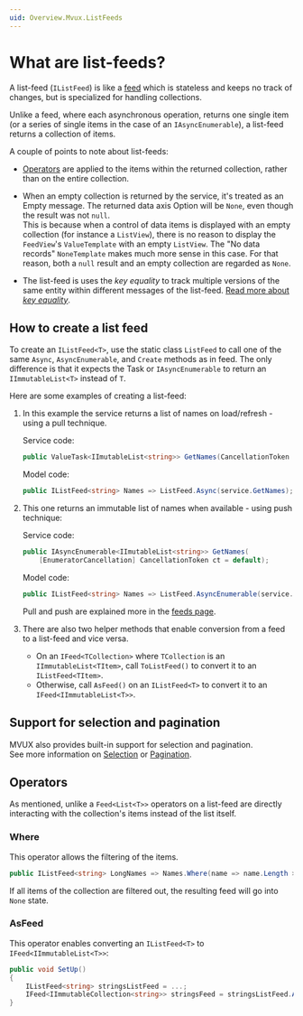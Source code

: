 ```yaml
---
uid: Overview.Mvux.ListFeeds
---
```


# What are list-feeds?

A list-feed (`IListFeed`) is like a [feed](xref:Overview.Mvux.Feeds) which is stateless and keeps no track of changes, but is specialized for handling collections.

Unlike a feed, where each asynchronous operation, returns one single item (or a series of single items in the case of an `IAsyncEnumerable`), a list-feed returns a collection of items.  

A couple of points to note about list-feeds:

- [Operators](#operators) are applied to the items within the returned collection, rather than on the entire collection.

- When an empty collection is returned by the service, it's treated as an Empty message. The returned data axis Option will be `None`, even though the result was not `null`.  
This is because when a control of data items is displayed with an empty collection (for instance a `ListView`), there is no reason to display the `FeedView`'s `ValueTemplate` with an empty `ListView`. The "No data records" `NoneTemplate` makes much more sense in this case. For that reason, both a `null` result and an empty collection are regarded as `None`.

- The list-feed is uses the _key equality_ to track multiple versions of the same entity within different messages of the list-feed.
[Read more about _key equality_](xref:Overview.KeyEquality.Concept).

## How to create a list feed

To create an `IListFeed<T>`, use the static class `ListFeed` to call one of the same `Async`, `AsyncEnumerable`, and `Create` methods as in feed. The only difference is that it expects the Task or `IAsyncEnumerable` to return an `IImmutableList<T>` instead of `T`.

Here are some examples of creating a list-feed:

1. In this example the service returns a list of names on load/refresh - using a pull technique.

    Service code:

    ```csharp
    public ValueTask<IImutableList<string>> GetNames(CancellationToken ct = default);
    ```

    Model code:

    ```csharp
    public IListFeed<string> Names => ListFeed.Async(service.GetNames);
    ```

2. This one returns an immutable list of names when available - using push technique:

    Service code:  

    ```csharp
    public IAsyncEnumerable<IImutableList<string>> GetNames(
        [EnumeratorCancellation] CancellationToken ct = default);
    ```

    Model code:

    ```csharp
    public IListFeed<string> Names => ListFeed.AsyncEnumerable(service.GetNames);
    ```

    Pull and push are explained more in the [feeds page](xref:Overview.Mvux.Feeds#creation-of-feeds).

3. There are also two helper methods that enable conversion from a feed to a list-feed and vice versa.

     - On an `IFeed<TCollection>` where `TCollection` is an `IImmutableList<TItem>`, call `ToListFeed()` to convert it to an `IListFeed<TItem>`.
     - Otherwise, call `AsFeed()` on an `IListFeed<T>` to convert it to an `IFeed<IImmutableList<T>>`.

## Support for selection and pagination

MVUX also provides built-in support for selection and pagination.  
See more information on [Selection](xref:Overview.Mvux.Advanced.Selection) or [Pagination](xref:Overview.Mvux.Advanced.Pagination).

## Operators

As mentioned, unlike a `Feed<List<T>>` operators on a list-feed are directly interacting with the collection's items instead of the list itself.

### Where

This operator allows the filtering of the items.  

```csharp
public IListFeed<string> LongNames => Names.Where(name => name.Length >= 10);
```

If all items of the collection are filtered out, the resulting feed will go into `None` state.

### AsFeed

This operator enables converting an `IListFeed<T>` to `IFeed<IImmutableList<T>>`:


```csharp
public void SetUp()
{
    IListFeed<string> stringsListFeed = ...;
    IFeed<IImmutableCollection<string>> stringsFeed = stringsListFeed.AsFeed();
}
```
